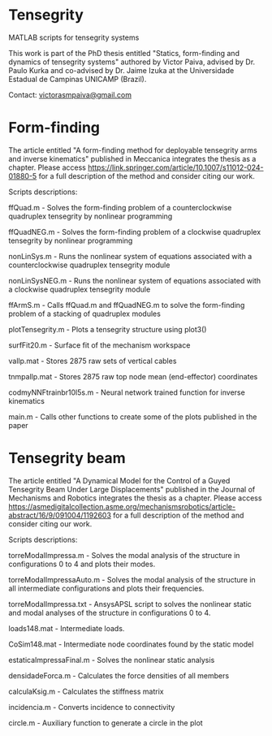 # Tensegrity
MATLAB scripts for tensegrity systems

This work is part of the PhD thesis entitled "Statics, form-finding and dynamics of tensegrity systems" authored by Victor Paiva, advised by Dr. Paulo Kurka and co-advised by Dr. Jaime Izuka at the Universidade Estadual de Campinas UNICAMP (Brazil). 

Contact: victorasmpaiva@gmail.com

# Form-finding
The article entitled "A form-finding method for deployable tensegrity arms and inverse kinematics" published in Meccanica integrates the thesis as a chapter. Please access https://link.springer.com/article/10.1007/s11012-024-01880-5 for a full description of the method and consider citing our work.


Scripts descriptions:

ffQuad.m - Solves the form-finding problem of a counterclockwise quadruplex tensegrity by nonlinear programming 

ffQuadNEG.m - Solves the form-finding problem of a clockwise quadruplex tensegrity by nonlinear programming 

nonLinSys.m - Runs the nonlinear system of equations associated with a counterclockwise quadruplex tensegrity module

nonLinSysNEG.m - Runs the nonlinear system of equations associated with a clockwise quadruplex tensegrity module

ffArmS.m - Calls ffQuad.m and ffQuadNEG.m to solve the form-finding problem of a stacking of quadruplex modules

plotTensegrity.m - Plots a tensegrity structure using plot3()

surfFit20.m - Surface fit of the mechanism workspace

vallp.mat - Stores 2875 raw sets of vertical cables

tnmpallp.mat - Stores 2875 raw top node mean (end-effector) coordinates

codmyNNFtrainbr10l5s.m - Neural network trained function for inverse kinematics

main.m - Calls other functions to create some of the plots published in the paper


# Tensegrity beam
The article entitled "A Dynamical Model for the Control of a Guyed Tensegrity Beam Under Large Displacements" published in the Journal of Mechanisms and Robotics integrates the thesis as a chapter. Please access https://asmedigitalcollection.asme.org/mechanismsrobotics/article-abstract/16/9/091004/1192603 for a full description of the method and consider citing our work.


Scripts descriptions:

torreModalImpressa.m - Solves the modal analysis of the structure in configurations 0 to 4 and plots their modes.

torreModalImpressaAuto.m - Solves the modal analysis of the structure in all intermediate configurations and plots their frequencies.

torreModalImpressa.txt - AnsysAPSL script to solves the nonlinear static and modal analyses of the structure in configurations 0 to 4.

loads148.mat - Intermediate loads.

CoSim148.mat - Intermediate node coordinates found by the static model

estaticaImpressaFinal.m - Solves the nonlinear static analysis

densidadeForca.m - Calculates the force densities of all members

calculaKsig.m - Calculates the stiffness matrix

incidencia.m - Converts incidence to connectivity

circle.m - Auxiliary function to generate a circle in the plot



